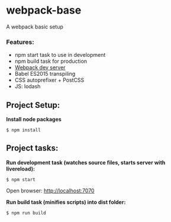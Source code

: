 # webpack-base
A webpack basic setup

### Features:
  - npm start task to use in development
  - npm build task for production
  - [Webpack dev server](http://webpack.github.io/docs/webpack-dev-server.html)
  - Babel ES2015 transpiling
  - CSS autoprefixer + PostCSS
  - JS: lodash

## Project Setup:

**Install node packages**
```shell
$ npm install
```

## Project tasks:

**Run development task (watches source files, starts server with livereload):**

```shell
$ npm start
```
Open browser:  [http://localhost:7070](http://localhost:7070)

**Run build task (minifies scripts) into dist folder:**

```shell
$ npm run build
```
